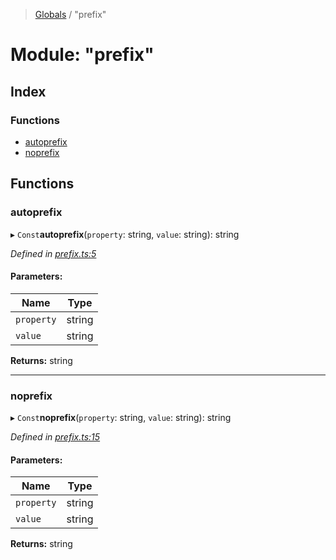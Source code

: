 > [Globals](../README.md) / "prefix"

# Module: "prefix"

## Index

### Functions

* [autoprefix](_prefix_.md#autoprefix)
* [noprefix](_prefix_.md#noprefix)

## Functions

### autoprefix

▸ `Const`**autoprefix**(`property`: string, `value`: string): string

*Defined in [prefix.ts:5](https://github.com/kenoxa/beamwind/blob/main/packages/beamwind/src/prefix.ts#L5)*

#### Parameters:

Name | Type |
------ | ------ |
`property` | string |
`value` | string |

**Returns:** string

___

### noprefix

▸ `Const`**noprefix**(`property`: string, `value`: string): string

*Defined in [prefix.ts:15](https://github.com/kenoxa/beamwind/blob/main/packages/beamwind/src/prefix.ts#L15)*

#### Parameters:

Name | Type |
------ | ------ |
`property` | string |
`value` | string |

**Returns:** string
